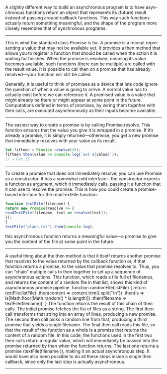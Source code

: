 
A slightly different way to build an asynchronous program is to have asyn-
chronous functions return an object that represents its (future) result instead
of passing around callback functions. This way such functions actually return
something meaningful, and the shape of the program more closely resembles
that of synchronous programs.



___

This is what the standard class Promise is for. A promise is a receipt repre-
senting a value that may not be available yet. It provides a then method that
allows you to register a function that should be called when the action it is
waiting for finishes. When the promise is resolved, meaning its value becomes
available, such functions (there can be multiple) are called with the result value.
It is possible to call then on a promise that has already resolved—your function
will still be called.


Generally, it is useful to think of promises as a device that lets code ignore the
question of when a value is going to arrive. A normal value has to actually
exist before we can reference it. A promised value is a value that might already
be there or might appear at some point in the future. Computations defined
in terms of promises, by wiring them together with then calls, are executed
asynchronously as their inputs become available.

___

The easiest way to create a promise is by calling Promise.resolve. This
function ensures that the value you give it is wrapped in a promise. If it’s
already a promise, it is simply returned—otherwise, you get a new promise
that immediately resolves with your value as its result.
```js
let fifteen = Promise.resolve(15);
fifteen.then(value => console.log(`Got ${value}`));
// → Got 15
```

___
To create a promise that does not immediately resolve, you can use Promise
as a constructor. It has a somewhat odd interface—the constructor expects a
function as argument, which it immediately calls, passing it a function that it
can use to resolve the promise.
This is how you could create a promise-based interface for the readTextFile
function:
```js
function textFile(filename) {
return new Promise(resolve => {
readTextFile(filename, text => resolve(text));
});
}
textFile("plans.txt").then(console.log);
```
this asynchronous function returns a meaningful value—a promise
to give you the content of the file at some point in the future.

___

A useful thing about the then method is that it itself returns another promise
that resolves to the value returned by the callback function or, if that function
returns a promise, to the value that promise resolves to. Thus, you can “chain”
multiple calls to then together to set up a sequence of asynchronous actions.
This function, which reads a file full of filenames, and returns the content of
a random file in that list, shows this kind of asynchronous promise pipeline.
function randomFile(listFile) {
return textFile(listFile)
.then(content => content.trim().split("\n"))
.then(ls => ls[Math.floor(Math.random() * ls.length)])
.then(filename => textFile(filename));
}
The function returns the result of this chain of then calls. The initial promise
fetches the list of files as a string. The first then call transforms that string
into an array of lines, producing a new promise. The second then call picks a
random line from that, producing a third promise that yields a single filename.
The final then call reads this file, so that the result of the function as a whole
is a promise that returns the content of a random file.
In this code, the functions used in the first two then calls return a regular
value, which will immediately be passed into the promise returned by then
when the function returns. The last one returns a promise (textFile(filename
)), making it an actual asynchronous step.
It would have also been possible to do all these steps inside a single then
callback, since only the last step is actually asynchronous.

___

